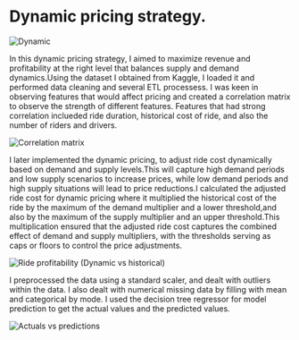 # Dynamic pricing strategy.

![Dynamic](https://github.com/Kamuthuj/Dynamic-pricing/assets/121629618/e0bb5bfc-7f30-4c21-b198-d22fb4dbef5f)

In this dynamic pricing strategy, I aimed to maximize revenue and profitability  at the right level that balances supply and demand dynamics.Using the dataset I obtained from Kaggle, I loaded it and performed data cleaning and several ETL processess. I was keen in observing features that would affect pricing and created a correlation matrix to observe the strength of different features. Features that had strong correlation inclueded ride duration, historical cost of ride, and also the number of riders and drivers.

![Correlation matrix](https://github.com/Kamuthuj/Dynamic-pricing/assets/121629618/e10301d8-c9ff-4893-9b0e-bd53a0ec336a)


I later implemented the dynamic pricing, to adjust ride cost dynamically based on demand and supply levels.This will capture high demand periods and low supply scenarios to increase prices, while low demand periods and high supply situations will lead to price reductions.I calculated the adjusted ride cost for dynamic pricing where it multiplied the historical cost of the ride by the maximum of the demand multiplier and a lower threshold,and also by the maximum of the supply multiplier and an upper threshold.This multiplication ensured that the adjusted ride cost captures the combined effect of demand and supply multipliers, with the thresholds serving as caps or floors to control the price adjustments.

![Ride profitability (Dynamic vs historical)](https://github.com/Kamuthuj/Dynamic-pricing/assets/121629618/8257ed65-ed6a-4e50-9002-0db7cf441398)

I preprocessed the data using a standard scaler, and dealt with outliers within the data. I also dealt with numerical missing data by filling with mean and categorical by mode. I used the decision tree regressor for model prediction to get the actual values and the predicted values.

![Actuals vs predictions](https://github.com/Kamuthuj/Dynamic-pricing/assets/121629618/ba2877e7-3c61-48f5-b81d-8e966cb2cb3d)
